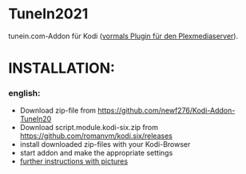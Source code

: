TuneIn2021
==================
tunein.com-Addon für Kodi ([vormals Plugin für den Plexmediaserver](https://github.com/newf276/TuneIn2021)).


INSTALLATION:
===================  
### english:
- Download zip-file from https://github.com/newf276/Kodi-Addon-TuneIn20
- Download script.module.kodi-six.zip from https://github.com/romanvm/kodi.six/releases
- install downloaded zip-files with your Kodi-Browser
- start addon and make the appropriate settings
- [further instructions with pictures](https://kodi.wiki/view/HOW-TO:Install_add-ons_from_zip_files) 
